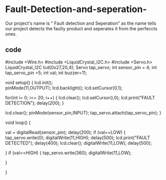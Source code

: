 # Fault-Detection-and-seperation-
Our project's name is " Fault detection and Seperation" as the name tells our project detects the faulty product and seperates it from the perfeccts ones.
## code

#include <Wire.h> 
#include <LiquidCrystal_I2C.h>
#include <Servo.h>
LiquidCrystal_I2C lcd(0x27,20,4);
Servo tap_servo;
int sensor_pin = 4;
int tap_servo_pin =5;
int val;
int buzzer=11;

void setup()
{
 lcd.init();                       
 pinMode(11,OUTPUT);
 lcd.backlight();
 lcd.setCursor(0,1);
 
 for(int i= 0; i<= 20; i++)
{ 
  lcd.clear(); 
  lcd.setCursor(i,0); 
  lcd.print("FAULT DETECTION");
  delay(200); 
}
 
 lcd.clear(); 
  pinMode(sensor_pin,INPUT);
  tap_servo.attach(tap_servo_pin);
}

void loop()
{
 
val = digitalRead(sensor_pin);
delay(200);
if (val==LOW)
{
 tap_servo.write(0);
  digitalWrite(11,HIGH);
   delay(500);
   lcd.print("FAULT DETECTED");
   delay(400);
   lcd.clear();
   digitalWrite(11,LOW);
   delay(500);

}
if (val==HIGH)
{
tap_servo.write(360);
digitalWrite(11,LOW);

}

}
